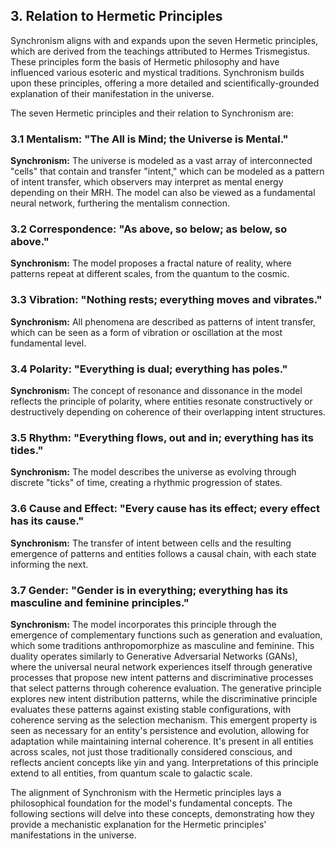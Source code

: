 ## 3. Relation to Hermetic Principles

 Synchronism aligns with and expands upon the seven Hermetic principles, which are derived from the teachings attributed to Hermes Trismegistus. These principles form the basis of Hermetic philosophy and have influenced various esoteric and mystical traditions. Synchronism builds upon these principles, offering a more detailed and scientifically-grounded explanation of their manifestation in the universe.

 The seven Hermetic principles and their relation to Synchronism are:

 ### 3.1 Mentalism: "The All is Mind; the Universe is Mental."

 **Synchronism:** The universe is modeled as a vast array of interconnected "cells" that contain and transfer "intent," which can be modeled as a pattern of intent transfer, which observers may interpret as mental energy depending on their MRH. The model can also be viewed as a fundamental neural network, furthering the mentalism connection.

 ### 3.2 Correspondence: "As above, so below; as below, so above."

 **Synchronism:** The model proposes a fractal nature of reality, where patterns repeat at different scales, from the quantum to the cosmic.

 ### 3.3 Vibration: "Nothing rests; everything moves and vibrates."

 **Synchronism:** All phenomena are described as patterns of intent transfer, which can be seen as a form of vibration or oscillation at the most fundamental level.

 ### 3.4 Polarity: "Everything is dual; everything has poles."

 **Synchronism:** The concept of resonance and dissonance in the model reflects the principle of polarity, where entities resonate constructively or destructively depending on coherence of their overlapping intent structures.

 ### 3.5 Rhythm: "Everything flows, out and in; everything has its tides."

 **Synchronism:** The model describes the universe as evolving through discrete "ticks" of time, creating a rhythmic progression of states.

 ### 3.6 Cause and Effect: "Every cause has its effect; every effect has its cause."

 **Synchronism:** The transfer of intent between cells and the resulting emergence of patterns and entities follows a causal chain, with each state informing the next.

 ### 3.7 Gender: "Gender is in everything; everything has its masculine and feminine principles."

 **Synchronism:** The model incorporates this principle through the emergence of complementary functions such as generation and evaluation, which some traditions anthropomorphize as masculine and feminine. This duality operates similarly to Generative Adversarial Networks (GANs), where the universal neural network experiences itself through generative processes that propose new intent patterns and discriminative processes that select patterns through coherence evaluation. The generative principle explores new intent distribution patterns, while the discriminative principle evaluates these patterns against existing stable configurations, with coherence serving as the selection mechanism. This emergent property is seen as necessary for an entity's persistence and evolution, allowing for adaptation while maintaining internal coherence. It's present in all entities across scales, not just those traditionally considered conscious, and reflects ancient concepts like yin and yang. Interpretations of this principle extend to all entities, from quantum scale to galactic scale.

 The alignment of Synchronism with the Hermetic principles lays a philosophical foundation for the model's fundamental concepts. The following sections will delve into these concepts, demonstrating how they provide a mechanistic explanation for the Hermetic principles' manifestations in the universe.